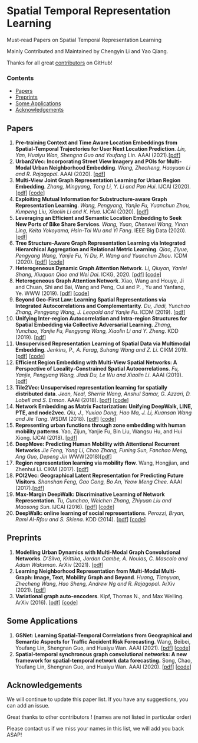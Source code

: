 # Spatial Temporal Representation Learning
Must-read Papers on Spatial Temporal Representation Learning

Mainly Contributed and Maintained by Chengyin Li and Yao Qiang.

Thanks for all great [contributors](#acknowledgements) on GitHub!

### Contents

* [Papers](#papers)
* [Preprints](#preprints)
* [Some Applications](#some-applications)
* [Acknowledgements](#acknowledgements)


## Papers

1. **Pre-training Context and Time Aware Location Embeddings from Spatial-Temporal Trajectories for User Next Location Prediction**. *Lin, Yan, Huaiyu Wan, Shengna Guo and Youfang Lin*. AAAI (2021).[[pdf](http://faculty.bjtu.edu.cn/media/rte/file/2021/2/1/1612145733.pdf)]
2. **Urban2Vec: Incorporating Street View Imagery and POIs for Multi-Modal Urban Neighborhood Embedding**. *Wang, Zhecheng, Haoyuan Li and R. Rajagopal*. AAAI (2020). [[pdf](https://arxiv.org/pdf/2001.11101.pdf)]
3. **Multi-View Joint Graph Representation Learning for Urban Region Embedding**. *Zhang, Mingyang, Tong Li, Y. Li and Pan Hui*. IJCAI (2020). [[pdf](https://www.ijcai.org/proceedings/2020/0611.pdf)] [[code](https://github.com/mingyangzhang/mv-region-embedding.git)]
4. **Exploiting Mutual Information for Substructure-aware Graph Representation Learning**. *Wang, Pengyang, Yanjie Fu, Yuanchun Zhou, Kunpeng Liu, Xiaolin Li and K. Hua*. IJCAI (2020). [[pdf](https://www.ijcai.org/proceedings/2020/0472.pdf)]
5. **Leveraging an Efficient and Semantic Location Embedding to Seek New Ports of Bike Share Services**. *Wang, Yuan, Chenwei Wang, Yinan Ling, Keita Yokoyama, Hsin-Tai Wu and Yi Fang*. IEEE Big Data (2020). [[pdf](https://arxiv.org/pdf/2011.03158.pdf)]
6. **Tree Structure-Aware Graph Representation Learning via Integrated Hierarchical Aggregation and Relational Metric Learning**. *Qiao, Ziyue, Pengyang Wang, Yanjie Fu, Yi Du, P. Wang and Yuanchun Zhou*. ICDM (2020). [[pdf](http://arxiv.org/pdf/2008.10003)] [[code](https://github.com/joe817/T-GNN)]
7. **Heterogeneous Dynamic Graph Attention Network**. *Li, Qiuyan, Yanlei Shang, Xiuquan Qiao and Wei Dai*. ICKG, 2020. [[pdf](https://ieeexplore.ieee.org/document/9194495)] [[code](https://github.com/thekingofkings/embedding)]
8. **Heterogeneous Graph Attention Network**. Xiao, Wang and Houye, Ji and Chuan, Shi and  Bai, Wang and Peng, Cui and P. , Yu and Yanfang, Ye. WWW (2019). [[pdf](https://dl.acm.org/doi/pdf/10.1145/3308558.3313562?casa_token=gneeHsnsIDYAAAAA:qzmNI-7WD4Ohl0Gz1kE-bLlK4QFaeGgvZbe1waxtdtgwgsS_tZF8EUYVHyVXd_8TSQBGKAVeoPkD)] [[code](https://github.com/Jhy1993/HAN)]
9. **Beyond Geo-First Law: Learning Spatial Representations via Integrated Autocorrelations and Complementarity**. *Du, Jiadi, Yunchao Zhang, Pengyang Wang, J. Leopold and Yanjie Fu*. ICDM (2019). [[pdf](https://ieeexplore.ieee.org/document/8970913)]
10. **Unifying Inter-region Autocorrelation and Intra-region Structures for Spatial Embedding via Collective Adversarial Learning**. *Zhang, Yunchao, Yanjie Fu, Pengyang Wang, Xiaolin Li and Y. Zheng*. KDD (2019). [[pdf](http://urban-computing.com/pdf/yunchao.pdf)] 
11. **Unsupervised Representation Learning of Spatial Data via Multimodal Embedding**. *Jenkins, P., A. Farag, Suhang Wang and Z. Li*. CIKM 2019. [[pdf](https://dl.acm.org/doi/pdf/10.1145/3357384.3358001)] [[code](https://github.com/porterjenkins/region-encoder)]
12. **Efficient Region Embedding with Multi-View Spatial Networks: A Perspective of Locality-Constrained Spatial Autocorrelations**. *Fu, Yanjie, Pengyang Wang, Jiadi Du, Le Wu and Xiaolin Li*.  AAAI (2019). [[pdf](https://aaai.org/ojs/index.php/AAAI/article/download/3879/3757)]
13. **Tile2Vec: Unsupervised representation learning for spatially distributed data**. *Jean, Neal, Sherrie Wang, Anshul Samar, G. Azzari, D. Lobell and S. Ermon*. AAAI (2018). [[pdf](https://arxiv.org/pdf/1805.02855.pdf)] [[code](https://github.com/ermongroup/tile2vec)]
14. **Network Embedding as Matrix Factorization: Unifying DeepWalk, LINE, PTE, and node2vec**. *Qiu, J., Yuxiao Dong, Hao Ma, J. Li, Kuansan Wang and Jie Tang*. WSDM (2018). [[pdf](https://arxiv.org/pdf/1710.02971.pdf)] [[code](https://github.com/xptree/NetMF)]
15. **Representing urban functions through zone embedding with human mobility patterns**. Yao, Zijun, Yanjie Fu, Bin Liu, Wangsu Hu, and Hui Xiong. IJCAI (2018). [[pdf](https://par.nsf.gov/servlets/purl/10074124)]
16. **DeepMove: Predicting Human Mobility with Attentional Recurrent Networks** *Jie Feng, Yong Li, Chao Zhang, Funing Sun, Fanchao Meng, Ang Guo, Depeng Jin* WWW(2018)[[pdf](https://dl.acm.org/doi/pdf/10.1145/3178876.3186058?casa_token=49sHEGMu4_UAAAAA%3AY1b20PMAVfD8ylzc7z3uFqrqUm5jXGeA7epaGuzGTmK_zhHIc3FPThE6cEm2lr1OtoIomM__Xzk)]
17. **Region representation learning via mobility flow**. Wang, Hongjian, and Zhenhui Li. CIKM (2017). [[pdf](https://dl.acm.org/doi/pdf/10.1145/3132847.3133006)]
18. **POI2Vec: Geographical Latent Representation for Predicting Future Visitors**. *Shanshan Feng, Gao Cong, Bo An, Yeow Meng Chee*. AAAI (2017).[[pdf](https://www.aaai.org/ocs/index.php/AAAI/AAAI17/paper/viewPDFInterstitial/14902/13749)]
19. **Max-Margin DeepWalk: Discriminative Learning of Network Representation**. *Tu, Cunchao, Weichen Zhang, Zhiyuan Liu and Maosong Sun*. IJCAI (2016). [[pdf](https://www.ijcai.org/Proceedings/16/Papers/547.pdf)] [[code](https://github.com/thunlp/MMDW)]
20. **DeepWalk: online learning of social representations**. *Perozzi, Bryan, Rami Al-Rfou and S. Skiena*.  KDD (2014). [[pdf](https://arxiv.org/pdf/1403.6652.pdf)] [[code](https://github.com/stefanosantaris/DeepWalk)]

## Preprints
1. **Modelling Urban Dynamics with Multi-Modal Graph Convolutional Networks**. *D'Silva, Krittika, Jordan Cambe, A. Noulas, C. Mascolo and Adam Waksman*. ArXiv (2021). [[pdf](https://arxiv.org/pdf/2104.14633.pdf)]
2. **Learning Neighborhood Representation from Multi-Modal Multi-Graph: Image, Text, Mobility Graph and Beyond**. *Huang, Tianyuan, Zhecheng Wang, Hao Sheng, Andrew Ng and R. Rajagopal*. ArXiv (2021). [[pdf](https://arxiv.org/pdf/2105.02489.pdf)]
3. **Variational graph auto-encoders**. Kipf, Thomas N., and Max Welling. ArXiv (2016). [[pdf](https://arxiv.org/pdf/1611.07308.pdf%5D)] [[code](https://github.com/tkipf/gae)]

## Some Applications
1. **GSNet: Learning Spatial-Temporal Correlations from Geographical and Semantic Aspects for Traffic Accident Risk Forecasting**. Wang, Beibei, Youfang Lin, Shengnan Guo, and Huaiyu Wan. AAAI (2021). [[pdf](https://ojs.aaai.org/index.php/AAAI/article/view/16566/16373)] [[code](https://github.com/Echohhhhhh/GSNet)]
2. **Spatial-temporal synchronous graph convolutional networks: A new framework for spatial-temporal network data forecasting.** Song, Chao, Youfang Lin, Shengnan Guo, and Huaiyu Wan. AAAI (2020). [[pdf](https://ojs.aaai.org/index.php/AAAI/article/view/5438/5294)] [[code](https://github.com/Davidham3/STSGCN)]

## Acknowledgements
We will continue to update this paper list. If you have any suggestions, you can add an issue. 

Great thanks to other contributors ! (names are not listed in particular order)

Please contact us if we miss your names in this list, we will add you back ASAP!
